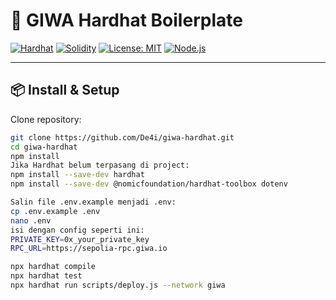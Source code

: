 # 🚀 GIWA Hardhat Boilerplate

[![Hardhat](https://img.shields.io/badge/Hardhat-2C2C2C?logo=ethereum&logoColor=fff)](https://hardhat.org/)
[![Solidity](https://img.shields.io/badge/Solidity-363636?logo=solidity&logoColor=white)](https://soliditylang.org/)
[![License: MIT](https://img.shields.io/badge/License-MIT-yellow.svg)](LICENSE)
[![Node.js](https://img.shields.io/badge/Node.js-339933?logo=node.js&logoColor=white)](https://nodejs.org/)

---

## 📦 Install & Setup

Clone repository:

```bash
git clone https://github.com/De4i/giwa-hardhat.git
cd giwa-hardhat
npm install
Jika Hardhat belum terpasang di project:
npm install --save-dev hardhat
npm install --save-dev @nomicfoundation/hardhat-toolbox dotenv

Salin file .env.example menjadi .env:
cp .env.example .env
nano .env
isi dengan config seperti ini:
PRIVATE_KEY=0x_your_private_key
RPC_URL=https://sepolia-rpc.giwa.io

npx hardhat compile
npx hardhat test
npx hardhat run scripts/deploy.js --network giwa
